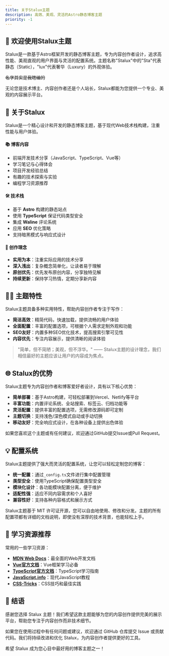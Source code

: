 ```yaml
---
title: 关于Stalux主题
description: 高效、美观、灵活的Astro静态博客主题
priority: -1
---
```


## 👋 欢迎使用Stalux主题

<div class="card">

Stalux是一款基于Astro框架开发的静态博客主题，专为内容创作者设计，追求高性能、美观直观的用户界面与灵活的配置系统。主题名称"Stalux"中的"Sta"代表静态（Static），"lux"代表奢华（Luxury）的外观体验。

~~名字其实是我瞎编的~~

无论您是技术博主、内容创作者还是个人站长，Stalux都能为您提供一个专业、美观的内容展示平台。

</div>

## 🚀 关于Stalux

Stalux是一个精心设计和开发的静态博客主题，基于现代Web技术栈构建，注重性能与用户体验。

<div class="timeline">

<div class="timeline-item">
  <h4>📚 博客内容</h4>
  <ul>
    <li>前端开发技术分享（JavaScript、TypeScript、Vue等）</li>
    <li>学习笔记与心得体会</li>
    <li>项目开发经验总结</li>
    <li>有趣的技术探索与实验</li>
    <li>编程学习资源推荐</li>
  </ul>
</div>

<div class="timeline-item">
  <h4>🛠️ 技术栈</h4>
  <ul>
    <li>基于 <strong>Astro</strong> 构建的静态站点</li>
    <li>使用 <strong>TypeScript</strong> 保证代码类型安全</li>
    <li>集成 <strong>Waline</strong> 评论系统</li>
    <li>应用 <strong>SEO</strong> 优化策略</li>
    <li>支持暗黑模式与响应式设计</li>
  </ul>
</div>

<div class="timeline-item">
  <h4>🌟 创作理念</h4>
  <ul>
    <li><strong>实用为本</strong>：注重实际应用的技术分享</li>
    <li><strong>深入浅出</strong>：复杂概念简单化，让读者易于理解</li>
    <li><strong>原创优先</strong>：优先发布原创内容，分享独特见解</li>
    <li><strong>持续更新</strong>：保持学习热情，定期分享新内容</li>
  </ul>
</div>

</div>

## 👨‍💻 主题特性

<div class="card">

Stalux主题具备多种实用特性，帮助内容创作者专注于写作：

- **简洁高效**：精简代码，快速加载，提供流畅的用户体验
- **全面配置**：丰富的配置选项，可根据个人需求定制外观和功能
- **SEO友好**：内置多种SEO优化技术，提高搜索引擎可见性
- **内容优先**：专注内容展示，提供清晰的阅读体验

</div>

<div class="highlight">

> "简单，但不简陋；美观，但不浮华。" —— Stalux主题的设计理念，我们相信最好的主题应该让用户的内容成为焦点。

</div>

## 🌐 Stalux的优势

Stalux主题专为内容创作者和博客爱好者设计，具有以下核心优势：

- **简单部署**：基于Astro构建，可轻松部署到Vercel、Netlify等平台
- **丰富功能**：内置评论系统、全站搜索、标签云、归档功能等
- **灵活配置**：提供丰富的配置选项，无需修改源码即可定制
- **主题切换**：支持浅色/深色模式自动或手动切换
- **移动友好**：完全响应式设计，在各种设备上提供出色体验

如果您喜欢这个主题或有任何建议，欢迎通过GitHub提交Issue或Pull Request。

## 💡 配置系统

Stalux主题提供了强大而灵活的配置系统，让您可以轻松定制您的博客：

- **统一配置**：通过`_config.ts`文件进行集中配置管理
- **类型安全**：使用TypeScript确保配置类型安全
- **模块化设计**：各功能模块配置分离，便于维护
- **适配性强**：适应不同内容需求和个人喜好
- **兼容性好**：支持各种内容格式和展示方式

<div class="card">

Stalux主题基于 MIT 许可证开源，您可以自由地使用、修改和分发。主题的所有配置项都有详细的文档说明，即使没有深厚的技术背景，也能轻松上手。

</div>

## 📖 学习资源推荐

常用的一些学习资源：

- [**MDN Web Docs**](https://developer.mozilla.org/)：最全面的Web开发文档
- [**Vue官方文档**](https://vuejs.org/)：Vue框架学习必备
- [**TypeScript官方文档**](https://www.typescriptlang.org/docs/)：TypeScript学习指南
- [**JavaScript.info**](https://javascript.info/)：现代JavaScript教程
- [**CSS-Tricks**](https://css-tricks.com/)：CSS技巧和最佳实践

## 🙏 结语

感谢您选择 Stalux 主题！我们希望这款主题能够为您的内容创作提供完美的展示平台，帮助您专注于内容创作而非技术细节。

如果您在使用过程中有任何问题或建议，欢迎通过 GitHub 仓库提交 Issue 或贡献代码。我们将持续改进和优化 Stalux，为内容创作者提供更好的工具。

希望 Stalux 成为您心目中最好用的博客主题之一！

